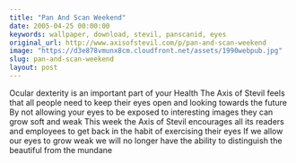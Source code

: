 ```yaml
---
title: "Pan And Scan Weekend"
date: 2005-04-25 00:00:00
keywords: wallpaper, download, stevil, panscanid, eyes
original_url: http://www.axisofstevil.com/p/pan-and-scan-weekend
image: "https://d3e878vmunx8cm.cloudfront.net/assets/1990webpub.jpg"
slug: pan-and-scan-weekend
layout: post
---
```


Ocular dexterity is an important part of your Health The Axis of Stevil feels that all people need to keep their eyes open and looking towards the future By not allowing your eyes to be exposed to interesting images they can grow soft and weak This week the Axis of Stevil encourages all its readers and employees to get back in the habit of exercising their eyes If we allow our eyes to grow weak we will no longer have the ability to distinguish the beautiful from the mundane

